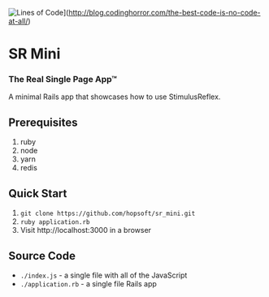 ![Lines of Code](http://img.shields.io/badge/lines_of_code-76-brightgreen.svg?style=flat)](http://blog.codinghorror.com/the-best-code-is-no-code-at-all/)

# SR Mini

### The Real Single Page App™

A minimal Rails app that showcases how to use StimulusReflex.

## Prerequisites

1. ruby
1. node
1. yarn
1. redis

## Quick Start

1. `git clone https://github.com/hopsoft/sr_mini.git`
1. `ruby application.rb`
1. Visit http://localhost:3000 in a browser

## Source Code

- `./index.js` - a single file with all of the JavaScript
- `./application.rb` - a single file Rails app
